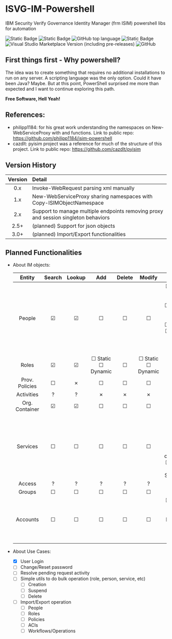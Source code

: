 # ISVG-IM-Powershell
IBM Security Verify Governance Identity Manager (frm ISIM) powershell libs for automation

![Static Badge](https://img.shields.io/badge/version-2.3.3c-green)
![Static Badge](https://img.shields.io/badge/status-on%20development-yellowgreen)
![GitHub top language](https://img.shields.io/github/languages/top/lvalovits/ISVG-IM-Powershell?logo=powershell)
![Static Badge](https://img.shields.io/badge/PowerShell-v5.1-blue?logo=powershell)
![Visual Studio Marketplace Version (including pre-releases)](https://img.shields.io/visual-studio-marketplace/v/ms-vscode.powershell?logo=visualstudiocode)
![GitHub](https://img.shields.io/github/license/lvalovits/ISVG-IM-Powershell)

## First things first - Why powershell?
The idea was to create something that requires no additional installations to run on any server. A scripting language was the only option.
Could it have been Java? Maybe. But at this point, PowerShell surprised me more than expected and I want to continue exploring this path.

**Free Software, Hell Yeah!**

## References:
 * philipp1184:	for his great work understanding the namespaces on New-WebServiceProxy with <Copy-ISIMObjectNamespace> and <Convert-2WSAttr> functions. Link to public repo: https://github.com/philipp1184/isim-powershell
* cazdlt:			pyisim project was a reference for much of the structure of this project. Link to public repo: https://github.com/cazdlt/pyisim

## Version History

|	Version	|	Detail																				|
|:---------:|:--------------------------------------------------------------------------------------|
|	0.x		|	Invoke-WebRequest parsing xml manually												|
|	1.x		|	New-WebServiceProxy sharing namespaces with Copy-ISIMObjectNamespace				|
|	2.x		|	Support to manage multiple endpoints removing proxy and session singleton behaviors	|
|   2.5+	|	(planned) Support for json objects													|
|   3.0+	|	(planned) Import/Export functionalities												|

## Planned Functionalities
- About IM objects:

	|	Entity			|	Search	|	Lookup	|	Add		|	Delete	|	Modify	|	Extras	|
	|:-----------------:|:---------:|:---------:|:---------:|:---------:|:---------:|:---------:|
	|	People			|	&#9745;	|	&#9745;	|	&#9744;	|	&#9744;	|	&#9744;	|	&#9744;	Restore	<br>	&#9744;	Suspend	<br>	&#9744;	Transfer	<br>	&#9744;	Get roles	<br>	&#9744;	Add role	<br>	&#9744;	Remove role	<br>	&#9744;	Get accounts	|
	|	Roles	|	&#9745;	|	&#9745;	|	&#9744;	Static	<br>	&#9744;	Dynamic	|	&#9744;	|	&#9744;	Static	<br>	&#9744;	Dynamic	|	&#9744;	Get members	|
	|	Prov. Policies	|	&#9744;	|	&cross;	|	&#9744;	|	&#9744;	|	&#9744;	|	&cross;	|
	|	Activities		|	&quest;	|	&quest;	|	&cross;	|	&cross;	|	&cross;	|	&quest;	|
	|	Org. Container	|	&#9745;	|	&#9745;	|	&#9744;	|	&#9744;	|	&#9744;	|	&#9744;	Move	|
	|	Services		|	&#9744;	|	&#9744;	|	&#9744;	|	&#9744;	|	&#9744;	|	&#9744;	Get accounts	<br>	&#9744;	Get support data	<br>	&#9744;	Test connection	<br>	&#9744;	Enforce Policy for Service (?)	|
	|	Access			|	&quest;	|	&quest;	|	&quest;	|	&quest;	|	&quest;	|	&cross;	|
	|	Groups			|	&#9744;	|	&#9744;	|	&#9744;	|	&#9744;	|	&#9744;	|	&cross;	|
	|	Accounts		|	&#9744;	|	&#9744;	|	&#9744;	|	&#9744;	|	&#9744;	|	&#9744;	Restore	<br>	&#9744;	Suspend	<br>	&#9744;	Orphan	<br>	&#9744;	Adopt	<br>	&#9744;	Get Orphans	<br>	|

- About Use Cases:
	- [x] User Login
	- [ ] Change/Reset password
	- [ ] Resolve pending request activity
	- [ ] Simple utils to do bulk operation (role, person, service, etc)
		- [ ] Creation
		- [ ] Suspend
		- [ ] Delete
	- [ ] Import/Export operation
		- [ ] People
		- [ ] Roles
		- [ ] Policies
		- [ ] ACIs
		- [ ] Workflows/Operations
